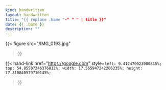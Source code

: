 ```yaml
---
kind: handwritten
layout: handwritten
title: "{{ replace .Name "-" " " | title }}"
date: {{ .Date }}
description: ""
---
```


{{<
    figure
    src="/IMG_0193.jpg"
>}}

{{<
    hand-link
    href="https://google.com"
    style=`
    left: 9.412470023980815%;
    top: 54.85507246376812%;
    width: 17.565947242206235%;
    height: 17.318840579710145%;
    `
>}}
